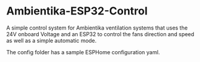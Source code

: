 # Ambientika-ESP32-Control

A simple control system for Ambientika ventilation systems that uses the 24V onboard Voltage and an ESP32 to control the fans direction and speed as well as a simple automatic mode.

The config folder has a sample ESPHome configuration yaml.
